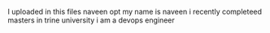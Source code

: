 I uploaded in this files naveen opt
my name is naveen 
i recently completeed masters in trine university
i am a devops engineer
